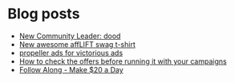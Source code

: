 # Blog posts
<!-- BLOG-POST-LIST:START -->
- [New Community Leader: dood](https://afflift.com/f/threads/new-community-leader-dood.10163/)
- [New awesome affLIFT swag t-shirt](https://afflift.com/f/threads/new-awesome-afflift-swag-t-shirt.10190/)
- [propeller ads for victorious ads](https://afflift.com/f/threads/propeller-ads-for-victorious-ads.10191/)
- [How to check the offers before running it with your campaigns](https://afflift.com/f/threads/how-to-check-the-offers-before-running-it-with-your-campaigns.8132/)
- [Follow Along - Make $20 a Day](https://afflift.com/f/threads/follow-along-make-20-a-day.10149/)
<!-- BLOG-POST-LIST:END -->
